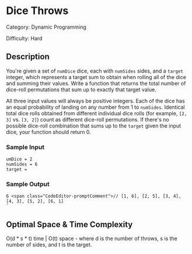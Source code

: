 # Dice Throws

Category: Dynamic Programming

Difficulty: Hard

## Description

  You're given a set of `numDice` dice, each with
`numSides` sides, and a `target` integer, which
represents a target sum to obtain when rolling all of the dice and summing
their values. Write a function that returns the total number of dice-roll
permutations that sum up to exactly that target value.

  All three input values will always be positive integers. Each of the dice
has an equal probability of landing on any number from 1 to
`numSides`. Identical total dice rolls obtained from different
individual dice rolls (for example, `[2, 3]` vs.
`[3, 2]`) count as different dice-roll permutations. If there's
no possible dice-roll combination that sums up to the
`target` given the input dice, your function should return 0.


  
### Sample Input
  ```
umDice = 2
numSides = 6
target = 
```
  
### Sample Output
  ```
6 <span class="CodeEditor-promptComment">// [1, 6], [2, 5], [3, 4], [4, 3], [5, 2], [6, 1]
`
```

## Optimal Space & Time Complexity

O(d * s * t) time | O(t) space - where d is the number of throws, s is the number of sides, and t is the target.
